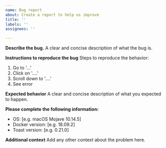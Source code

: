 ```yaml
---
name: Bug report
about: Create a report to help us improve
title: ''
labels: ''
assignees: ''

---
```


**Describe the bug.**
A clear and concise description of what the bug is.

**Instructions to reproduce the bug**
Steps to reproduce the behavior:
1. Go to '...'
2. Click on '....'
3. Scroll down to '....'
4. See error

**Expected behavior**
A clear and concise description of what you expected to happen.

**Please complete the following information:**
 - OS: [e.g. macOS Mojave 10.14.5]
 - Docker version: [e.g. 18.09.2]
 - Toast version: [e.g. 0.21.0]

**Additional context**
Add any other context about the problem here.
